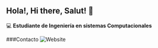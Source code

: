 ## Hola!, Hi there, Salut! 👋

💻 **Estudiante de Ingeniería en sistemas Computacionales**

###Contacto
![Website](https://img.shields.io/website?url=https%3A%2F%2Fwww.linkedin.com%2Fin%2Frodrigo-rios-contreras-149473210%3Futm_source%3Dshare%26utm_campaign%3Dshare_via%26utm_content%3Dprofile%26utm_medium%3Dandroid_app)
